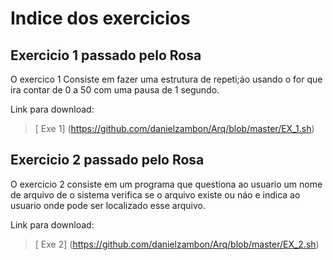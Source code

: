 # Indice dos exercicios 


## Exercicio 1 passado pelo Rosa 

O exercico 1 Consiste em fazer uma estrutura de repeti;áo usando o for 
que ira contar de 0 a 50 com uma pausa de 1 segundo.

Link para download:
>[ Exe 1] (https://github.com/danielzambon/Arq/blob/master/EX_1.sh)

## Exercicio 2 passado pelo Rosa 

O exercicio 2 consiste em um programa que questiona ao usuario um nome 
de arquivo de o sistema verifica se o arquivo existe ou náo e 
indica ao usuario onde pode ser localizado esse arquivo.

Link para download:
>[ Exe 2] (https://github.com/danielzambon/Arq/blob/master/EX_2.sh)
